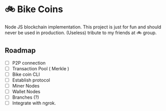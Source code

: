 # 🚲 Bike Coins

Node JS blockchain implementation. This project is just for fun and should never be used in production. 
(Useless) tribute to my friends at 🚲 group.

## Roadmap

- [ ] P2P connection
- [ ] Transaction Pool ( Merkle )
- [ ] Bike coin CLI
- [ ] Establish protocol
- [ ] Miner Nodes
- [ ] Wallet Nodes
- [ ] Branches (?) 
- [ ] Integrate with ngrok.

